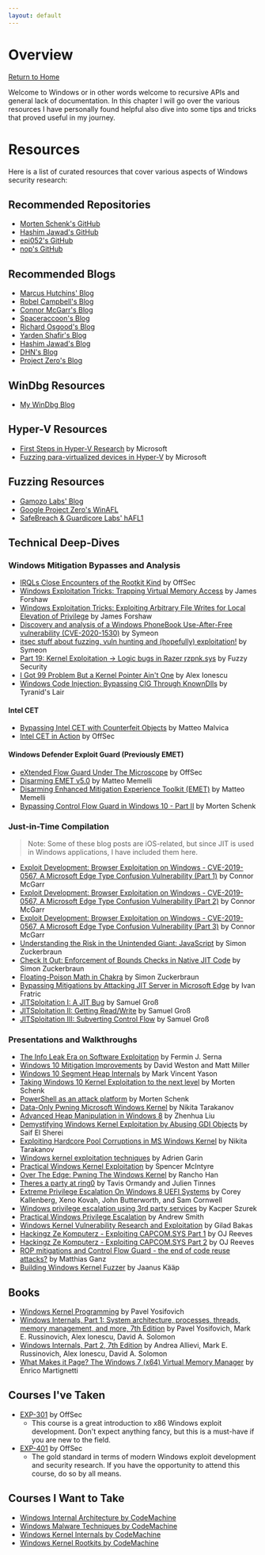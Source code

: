 ```yaml
---
layout: default
---
```


# Overview

[Return to Home](./index.md)

Welcome to Windows or in other words welcome to recursive APIs and general lack of documentation. In this chapter I will go over the various resources I have personally found helpful also dive into some tips and tricks that proved useful in my journey.


# Resources

Here is a list of curated resources that cover various aspects of Windows security research:


## Recommended Repositories

* [Morten Schenk's GitHub](https://github.com/MortenSchenk)
* [Hashim Jawad's GitHub](https://github.com/ihack4falafel)
* [epi052's GitHub](https://github.com/epi052)
* [nop's GitHub](https://github.com/nop-tech)


## Recommended Blogs

* [Marcus Hutchins' Blog](https://malwaretech.com/)
* [Robel Campbell's Blog](https://reverencecyber.com/blog/)
* [Connor McGarr's Blog](https://connormcgarr.github.io/)
* [Spaceraccoon's Blog](https://spaceraccoon.dev/)
* [Richard Osgood's Blog](https://www.richardosgood.com/)
* [Yarden Shafir's Blog](https://medium.com/@yardenshafir2)
* [Hashim Jawad's Blog](https://ihack4falafel.github.io/)
* [DHN's Blog](https://zer0-day.pw/)
* [Project Zero's Blog](https://googleprojectzero.blogspot.com/)


## WinDbg Resources

* [My WinDbg Blog](./windows/WinDbg.md)


## Hyper-V Resources

* [First Steps in Hyper-V Research](https://msrc.microsoft.com/blog/2018/12/first-steps-in-hyper-v-research/) by Microsoft
* [Fuzzing para-virtualized devices in Hyper-V](https://msrc.microsoft.com/blog/2019/01/fuzzing-para-virtualized-devices-in-hyper-v/) by Microsoft


## Fuzzing Resources

* [Gamozo Labs' Blog](https://gamozolabs.github.io/)
* [Google Project Zero's WinAFL](https://github.com/googleprojectzero/winafl)
* [SafeBreach & Guardicore Labs' hAFL1](https://github.com/SB-GC-Labs/hAFL1)


## Technical Deep-Dives


### Windows Mitigation Bypasses and Analysis

* [IRQLs Close Encounters of the Rootkit Kind](https://www.offsec.com/offsec/irqls-close-encounters/) by OffSec
* [Windows Exploitation Tricks: Trapping Virtual Memory Access](https://googleprojectzero.blogspot.com/2021/01/windows-exploitation-tricks-trapping.html) by James Forshaw
* [Windows Exploitation Tricks: Exploiting Arbitrary File Writes for Local Elevation of Privilege](https://googleprojectzero.blogspot.com/2018/04/windows-exploitation-tricks-exploiting.html) by James Forshaw
* [Discovery and analysis of a Windows PhoneBook Use-After-Free vulnerability (CVE-2020-1530)](https://symeonp.github.io/2020/12/08/phonebook-uaf-analysis.html) by Symeon
* [itsec stuff about fuzzing, vuln hunting and (hopefully) exploitation!](https://symeonp.github.io/) by Symeon
* [Part 19: Kernel Exploitation -> Logic bugs in Razer rzpnk.sys](https://fuzzysecurity.com/tutorials/expDev/23.html) by Fuzzy Security
* [I Got 99 Problem But a Kernel Pointer Ain't One](https://recon.cx/2013/slides/Recon2013-Alex%20Ionescu-I%20got%2099%20problems%20but%20a%20kernel%20pointer%20ain%27t%20one.pdf) by Alex Ionescu
* [Windows Code Injection: Bypassing CIG Through KnownDlls](https://www.tiraniddo.dev/2019/08/windows-code-injection-bypassing-cig.html?m=1) by Tyranid's Lair


#### Intel CET

* [Bypassing Intel CET with Counterfeit Objects](https://www.offsec.com/offsec/bypassing-intel-cet-with-counterfeit-objects/) by Matteo Malvica
* [Intel CET in Action](https://www.offsec.com/offsec/intel-cet-in-action/) by OffSec


#### Windows Defender Exploit Guard (Previously EMET)

* [eXtended Flow Guard Under The Microscope](https://www.offsec.com/offsec/extended-flow-guard/) by OffSec
* [Disarming EMET v5.0](https://www.offsec.com/vulndev/disarming-emet-v5-0/) by Matteo Memelli
* [Disarming Enhanced Mitigation Experience Toolkit (EMET)](https://www.offsec.com/vulndev/disarming-enhanced-mitigation-experience-toolkit-emet/) by Matteo Memelli
* [Bypassing Control Flow Guard in Windows 10 - Part II](https://blog.improsec.com/tech-blog/bypassing-control-flow-guard-on-windows-10-part-ii) by Morten Schenk


### Just-in-Time Compilation

> Note: Some of these blog posts are iOS-related, but since JIT is used in Windows applications, I have included them here.

* [Exploit Development: Browser Exploitation on Windows - CVE-2019-0567, A Microsoft Edge Type Confusion Vulnerability (Part 1)](https://connormcgarr.github.io/type-confusion-part-1/) by Connor McGarr
* [Exploit Development: Browser Exploitation on Windows - CVE-2019-0567, A Microsoft Edge Type Confusion Vulnerability (Part 2)](https://connormcgarr.github.io/type-confusion-part-2/) by Connor McGarr
* [Exploit Development: Browser Exploitation on Windows - CVE-2019-0567, A Microsoft Edge Type Confusion Vulnerability (Part 3)](https://connormcgarr.github.io/type-confusion-part-3/) by Connor McGarr
* [Understanding the Risk in the Unintended Giant: JavaScript](https://www.zerodayinitiative.com/blog/2017/7/18/understanding-risk-in-the-unintended-giant-javascript) by Simon Zuckerbraun
* [Check It Out: Enforcement of Bounds Checks in Native JIT Code](https://www.zerodayinitiative.com/blog/2017/10/5/check-it-out-enforcement-of-bounds-checks-in-native-jit-code) by Simon Zuckerbraun
* [Floating-Poison Math in Chakra](https://www.zerodayinitiative.com/blog/2018/8/22/floating-poison-math-in-chakra) by Simon Zuckerbraun
* [Bypassing Mitigations by Attacking JIT Server in Microsoft Edge](https://googleprojectzero.blogspot.com/2018/05/bypassing-mitigations-by-attacking-jit.html) by Ivan Fratric
* [JITSploitation I: A JIT Bug](https://googleprojectzero.blogspot.com/2020/09/jitsploitation-one.html) by Samuel Groß
* [JITSploitation II: Getting Read/Write](https://googleprojectzero.blogspot.com/2020/09/jitsploitation-two.html) by Samuel Groß
* [JITSploitation III: Subverting Control Flow](https://googleprojectzero.blogspot.com/2020/09/jitsploitation-three.html) by Samuel Groß


### Presentations and Walkthroughs

* [The Info Leak Era on Software Exploitation](https://www.youtube.com/watch?v=VgWoPa8Whmc) by Fermin J. Serna
* [Windows 10 Mitigation Improvements](https://www.youtube.com/watch?v=gCu2GQd0GSE) by David Weston and Matt Miller
* [Windows 10 Segment Heap Internals](https://www.youtube.com/watch?v=hetZx78SQ_A) by Mark Vincent Yason
* [Taking Windows 10 Kernel Exploitation to the next level](https://www.youtube.com/watch?v=Gu_5kkErQ6Y) by Morten Schenk
* [PowerShell as an attack platform](https://www.youtube.com/watch?v=MOab2Icpecc) by Morten Schenk
* [Data-Only Pwning Microsoft Windows Kernel](https://www.youtube.com/watch?v=FxZoAupttMI) by Nikita Tarakanov
* [Advanced Heap Manipulation in Windows 8](https://www.youtube.com/watch?v=0lURSnDOPfQ) by Zhenhua Liu
* [Demystifying Windows Kernel Exploitation by Abusing GDI Objects](https://www.youtube.com/watch?v=2chDv_wTymc) by Saif El Sherei
* [Exploiting Hardcore Pool Corruptions in MS Windows Kernel](https://www.youtube.com/watch?v=2yuza8PRGVQ) by Nikita Tarakanov
* [Windows kernel exploitation techniques](https://www.youtube.com/watch?v=f8hTwFpRphU) by Adrien Garin
* [Practical Windows Kernel Exploitation](https://www.youtube.com/watch?v=hUCmV7uT29I) by Spencer McIntyre
* [Over The Edge: Pwning The Windows Kernel](https://www.youtube.com/watch?v=0tFmqSbWSZE) by Rancho Han
* [Theres a party at ring0](https://www.youtube.com/watch?v=BCavCemZPoI) by Tavis Ormandy and Julien Tinnes
* [Extreme Privilege Escalation On Windows 8 UEFI Systems](https://www.youtube.com/watch?v=Qj_YCpoct3k) by Corey Kallenberg, Xeno Kovah, John Butterworth, and Sam Cornwell
* [Windows privilege escalation using 3rd party services](https://www.youtube.com/watch?v=nRVbYt9LKXk) by Kacper Szurek
* [Practical Windows Privilege Escalation](https://www.youtube.com/watch?v=PC_iMqiuIRQ) by Andrew Smith
* [Windows Kernel Vulnerability Research and Exploitation](https://www.youtube.com/watch?v=aRZ5Wi-NWXs) by Gilad Bakas
* [Hackingz Ze Komputerz - Exploiting CAPCOM.SYS Part 1](https://www.youtube.com/watch?v=pJZjWXxUEl4) by OJ Reeves
* [Hackingz Ze Komputerz - Exploiting CAPCOM.SYS Part 2](https://www.youtube.com/watch?v=UGWqq5kTiso) by OJ Reeves
* [ROP mitigations and Control Flow Guard - the end of code reuse attacks?](https://www.youtube.com/watch?v=pqU9jsCmlYA) by Matthias Ganz 
* [Building Windows Kernel Fuzzer](https://www.youtube.com/watch?v=mpXQvto4Vy4) by Jaanus Kääp


## Books

* [Windows Kernel Programming](https://www.amazon.com/Windows-Kernel-Programming-Pavel-Yosifovich/dp/1977593372) by Pavel Yosifovich
* [Windows Internals, Part 1: System architecture, processes, threads, memory management, and more, 7th Edition](https://www.microsoftpressstore.com/store/windows-internals-part-1-system-architecture-processes-9780735684188) by Pavel Yosifovich, Mark E. Russinovich, Alex Ionescu, David A. Solomon
* [Windows Internals, Part 2, 7th Edition](https://www.microsoftpressstore.com/store/windows-internals-part-2-9780135462409) by Andrea Allievi, Mark E. Russinovich, Alex Ionescu, David A. Solomon
* [What Makes it Page? The Windows 7 (x64) Virtual Memory Manager](https://www.amazon.com/What-Makes-Page-Windows-Virtual/dp/1479114294) by Enrico Martignetti


## Courses I've Taken

* [EXP-301](https://www.offsec.com/documentation/EXP301-syllabus.pdf) by OffSec
  * This course is a great introduction to x86 Windows exploit development. Don't expect anything fancy, but this is a must-have if you are new to the field.
* [EXP-401](https://www.offensive-security.com/awe/EXP401_syllabus.pdf) by OffSec
  * The gold standard in terms of modern Windows exploit development and security research. If you have the opportunity to attend this course, do so by all means.

## Courses I Want to Take

* [Windows Internal Architecture by CodeMachine](https://codemachine.com/trainings/winint.html)
* [Windows Malware Techniques by CodeMachine](https://codemachine.com/trainings/winmal.html)
* [Windows Kernel Internals by CodeMachine](https://codemachine.com/trainings/kerint.html)
* [Windows Kernel Rootkits by CodeMachine](https://codemachine.com/trainings/kerrkt.html)

